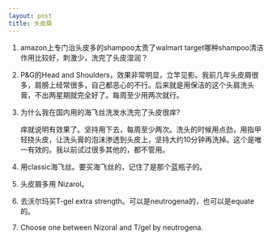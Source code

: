 ```yaml
---
layout: post
title: 头皮屑
---
```


1. amazon上专门治头皮多的shampoo太贵了walmart target哪种shampoo清洁作用比较好，刺激少，洗完了头皮湿润？
2. P&G的Head and Shoulders，效果非常明显，立竿见影。我前几年头皮屑很多，肩膀上经常很多，自己都恶心的不行。后来就是用保洁的这个头肩洗头膏，不出两星期就完全好了。每周至少用两次就行。
3. 为什么我在国内用的海飞丝洗发水洗完了头皮很痒?

    痒就说明有效果了。坚持用下去，每周至少两次。洗头的时候用点劲，用指甲轻挠头皮，让洗头膏的泡沫渗透到头皮上，坚持大约10分钟再洗掉。这个是唯一有效的。我以前试过很多其他的，都不管用。
4. 用classic海飞丝。要买海飞丝的，记住了是那个蓝瓶子的。 
5. 头皮屑多用 Nizarol。
6. 去沃尔玛买T-gel extra strength。可以是neutrogena的，也可以是equate的。
7. Choose one between Nizoral and T/gel by neutrogena.
